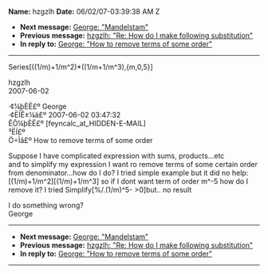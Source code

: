 **Name:** hzgzlh
**Date:** 06/02/07-03:39:38 AM Z

  - **Next message:** [George: "Mandelstam"](0439.html)
  - **Previous message:** [hzgzlh: "Re: How do I make following
    substitution"](0437.html)
  - **In reply to:** [George: "How to remove terms of some
    order"](0435.html)

-----

Series[((1/m)+1/m^2)\*((1/m+1/m^3),{m,0,5}]  
  
  
  
  
hzgzlh  
2007-06-02  
  
  
  
·¢¼þÈË£º George  
·¢ËÍÊ±¼ä£º 2007-06-02 03:47:32  
ÊÕ¼þÈË£º
[feyncalc_at_HIDDEN-E-MAIL]  
³­ËÍ£º  
Ö÷Ìâ£º How to remove terms of some order  
  
Suppose I have complicated expression with sums, products...etc  
and to simplify my expression I want ro remove terms of some certain
order from denominator...how do I do? I tried simple example but it did
no help:  
[(1/m)+1/m^2][(1/m)+1/m^3] so if I dont want term of
order m^-5 how do I remove it? I tried Simplify[%/.(1/m)^5-
\>0]but.. no result  
  
I do something wrong?  
George  

-----

  - **Next message:** [George: "Mandelstam"](0439.html)
  - **Previous message:** [hzgzlh: "Re: How do I make following
    substitution"](0437.html)
  - **In reply to:** [George: "How to remove terms of some
    order"](0435.html)

-----

